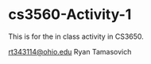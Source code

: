 # cs3560-Activity-1
This is for the in class activity in CS3650. 

rt343114@ohio.edu 
Ryan Tamasovich
